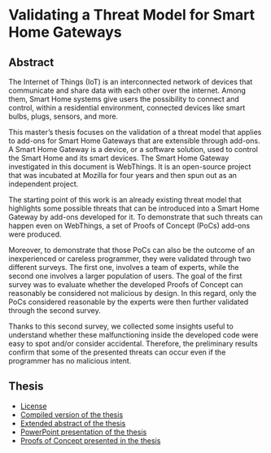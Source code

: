 # Validating a Threat Model for Smart Home Gateways


## Abstract
The Internet of Things (IoT) is an interconnected network of devices that communicate and share data with each other over the internet. Among them, Smart Home systems give users the possibility to connect and control, within a residential environment, connected devices like smart bulbs, plugs, sensors, and more.

This master’s thesis focuses on the validation of a threat model that applies to add-ons for Smart Home Gateways that are extensible through add-ons. A Smart Home Gateway is a device, or a software solution, used to control the Smart Home and its smart devices. The Smart Home Gateway investigated in this document is WebThings. It is an open-source project that was incubated at Mozilla for four years and then spun out as an independent project.

The starting point of this work is an already existing threat model that highlights some possible threats that can be introduced into a Smart Home Gateway by add-ons developed for it. To demonstrate that such threats can happen even on WebThings, a set of Proofs of Concept (PoCs) add-ons were produced.  

Moreover, to demonstrate that those PoCs can also be the outcome of an inexperienced or careless programmer, they were validated through two different surveys.  The first one, involves a team of experts, while the second one involves a larger population of users. The goal of the first survey was to evaluate whether the developed Proofs of Concept can reasonably be considered not malicious by design. In this regard, only the PoCs considered reasonable by the experts were then further validated through the second survey. 

Thanks to this second survey, we collected some insights useful to understand whether these malfunctioning inside the developed code were easy to spot and/or consider accidental.
Therefore, the preliminary results confirm that some of the presented threats can occur even if the programmer has no malicious intent.


## Thesis
* [License](LICENSE.md)
* [Compiled version of the thesis](./Thesis/Documents/2023-07-13%20thesis%20-%20santarosa%20-%20final.pdf)
* [Extended abstract of the thesis](./Thesis/Documents/extended-abstract%20-%20santarosa%20-%20final.pdf)
* [PowerPoint presentation of the thesis](./Thesis/Documents/presentazione%20-%20santarosa%20-%20final.pptx)
* [Proofs of Concept presented in the thesis](./PoCs/)